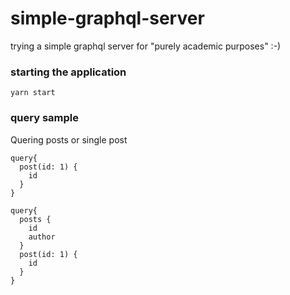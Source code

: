 # simple-graphql-server

trying a simple graphql server for "purely academic purposes" :-)

### starting the application
```
yarn start
```

### query sample
Quering posts or single post

```
query{
  post(id: 1) {
    id
  }
}

```


```
query{
  posts {
    id
    author
  }
  post(id: 1) {
    id
  }
}

```